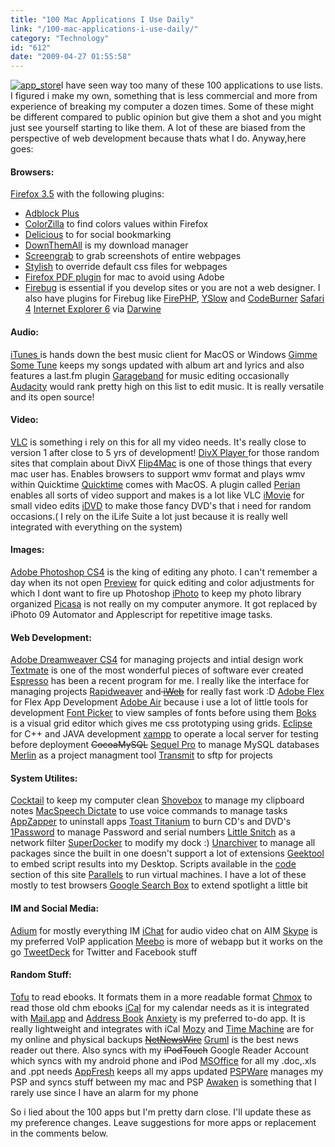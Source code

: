 ```yaml
---
title: "100 Mac Applications I Use Daily"
link: "/100-mac-applications-i-use-daily/"
category: "Technology"
id: "612"
date: "2009-04-27 01:55:58"
---
```


[![app_store](/img/upload/app_store.jpg "app_store")](/img/upload/app_store.jpg)I have seen way too many of these 100
applications to use lists. I figured i make my own, something that is less commercial and more from experience of
breaking my computer a dozen times. Some of these might be different compared to public opinion but give them a shot and
you might just see yourself starting to like them. A lot of these are biased from the perspective of web development
because thats what I do. Anyway,here goes:

<!--more-->

#### Browsers:

[Firefox 3.5](https://www.mozilla.com/en-US/firefox/all-beta.html) with the following plugins:

* [Adblock Plus](https://adblockplus.org/en/)
* [ColorZilla](https://addons.mozilla.org/en-US/firefox/addon/271) to find colors values within Firefox
* [Delicious](https://addons.mozilla.org/en-US/firefox/addon/3615) to for social bookmarking
* [DownThemAll](https://addons.mozilla.org/en-US/firefox/addon/201) is my download manager
* [Screengrab](https://addons.mozilla.org/en-US/firefox/addon/1146) to grab screenshots of entire webpages
* [Stylish](https://addons.mozilla.org/en-US/firefox/addon/2108) to override default css files for webpages
* [Firefox PDF plugin](https://code.google.com/p/firefox-mac-pdf/) for mac to avoid using Adobe
* [Firebug](https://addons.mozilla.org/en-US/firefox/addon/1843) is essential if you develop sites or you are not a web
  designer. I also have plugins for Firebug like [FirePHP](https://addons.mozilla.org/en-US/firefox/addon/6149),
  [YSlow](https://addons.mozilla.org/en-US/firefox/addon/5369) and
  [CodeBurner](https://addons.mozilla.org/en-US/firefox/addon/10273) [Safari 4](https://www.apple.com/safari/download/)
  [Internet Explorer 6](https://www.kronenberg.org/ies4osx/) via [Darwine](https://www.kronenberg.org/darwine/)

#### Audio:

[iTunes ](https://www.apple.com/itunes/overview/?ref=https://itunes.com)is hands down the best music client for MacOS or
Windows [Gimme Some Tune](https://www.eternalstorms.at/gimmesometune/) keeps my songs updated with album art and lyrics
and also features a last.fm plugin [Garageband](https://www.apple.com/ilife/garageband/) for music editing occasionally
[Audacity](https://audacity.sourceforge.net/) would rank pretty high on this list to edit music. It is really versatile
and its open source!

#### Video:

[VLC](https://www.videolan.org/vlc/) is something i rely on this for all my video needs. It's really close to version 1
after close to 5 yrs of development! [DivX Player ](https://www.divx.com/en/mac)for those random sites that complain
about DivX [Flip4Mac](https://www.telestream.net/telestream-products/desktop-products.htm) is one of those things that
every mac user has. Enables browsers to support wmv format and plays wmv within Quicktime
[Quicktime](https://www.apple.com/quicktime/) comes with MacOS. A plugin called [Perian](https://perian.org/) enables
all sorts of video support and makes is a lot like VLC [iMovie](https://www.apple.com/ilife/imovie/) for small video
edits [iDVD](https://www.apple.com/ilife/idvd/) to make those fancy DVD's that i need for random occasions.( I rely on
the iLife Suite a lot just because it is really well integrated with everything on the system)

#### Images:

[Adobe Photoshop CS4](https://www.adobe.com/products/photoshop/photoshop/) is the king of editing any photo. I can't
remember a day when its not open [Preview](https://support.apple.com/kb/HT2506) for quick editing and color adjustments
for which I dont want to fire up Photoshop [iPhoto](https://www.apple.com/ilife/iphoto/) to keep my photo library
organized [Picasa](https://picasa.google.com/mac/) is not really on my computer anymore. It got replaced by iPhoto 09
Automator and Applescript for repetitive image tasks.

#### Web Development:

[Adobe Dreamweaver CS4](https://www.adobe.com/products/dreamweaver/) for managing projects and intial design work
[Textmate](https://macromates.com/) is one of the most wonderful pieces of software ever created
[Espresso](https://macrabbit.com/espresso/) has been a recent program for me. I really like the interface for managing
projects [Rapidweaver](https://www.realmacsoftware.com/rapidweaver/) and<span style="text-decoration: line-through;">
[iWeb](https://www.apple.com/ilife/iweb/)</span> for really fast work :D
[Adobe Flex](https://www.adobe.com/products/flex/) for Flex App Development
[Adobe Air](https://www.adobe.com/products/air/) because i use a lot of little tools for development
[Font Picker](https://www.richardsprojects.co.uk/products/font-picker/) to view samples of fonts before using them
[Boks](https://www.creativeapplications.net/2009/04/07/boks-air/) is a visual grid editor which gives me css prototyping
using grids. [Eclipse](https://www.eclipse.org/) for C++ and JAVA development
[xampp](https://www.apachefriends.org/en/xampp.html) to operate a local server for testing before deployment
<span style="text-decoration: line-through;">CocoaMySQL</span> [Sequel Pro](https://www.sequelpro.com/) to manage MySQL
databases [Merlin](https://www.projectwizards.net/en/merlin/) as a project managment tool
[Transmit](https://www.panic.com/transmit/) to sftp for projects

#### System Utilites:

[Cocktail](https://www.macupdate.com/info.php/id/10909) to keep my computer clean
[Shovebox](https://www.wonderwarp.com/shovebox/) to manage my clipboard notes
[MacSpeech Dictate](https://www.macspeech.com/product_info.php?products_id=1018) to use voice commands to manage tasks
[AppZapper](https://www.appzapper.com/) to uninstall apps [Toast Titanium](https://www.roxio.com/) to burn CD's and
DVD's [1Password](https://agilewebsolutions.com/products/1Password) to manage Password and serial numbers
[Little Snitch](https://www.obdev.at/products/littlesnitch/index.html) as a network filter
[SuperDocker](https://www.superdocker.com/) to modify my dock :)
[Unarchiver](https://wakaba.c3.cx/s/apps/unarchiver.html) to manage all packages since the built in one doesn't support
a lot of extensions [Geektool](https://projects.tynsoe.org/en/geektool/) to embed script results into my Desktop.
Scripts available in the [code](/code/) section of this site [Parallels](https://www.parallels.com/) to run virtual
machines. I have a lot of these mostly to test browsers [Google Search Box](https://code.google.com/p/qsb-mac/) to
extend spotlight a little bit

#### IM and Social Media:

[Adium](https://adium.im/) for mostly everything IM [iChat](https://www.apple.com/macosx/features/ichat.html) for audio
video chat on AIM [Skype](https://www.skype.com/) is my preferred VoIP application [Meebo](https://www.meebo.com) is
more of webapp but it works on the go [TweetDeck](https://www.tweetdeck.com/beta/) for Twitter and Facebook stuff

#### Random Stuff:

[Tofu](https://amarsagoo.info/tofu/index.shtml) to read ebooks. It formats them in a more readable format
[Chmox](https://chmox.sourceforge.net/) to read those old chm ebooks [iCal](https://www.apple.com/support/ical/) for my
calendar needs as it is integrated with [Mail.app](https://www.apple.com/macosx/features/mail.html) and
[Address Book](https://support.apple.com/kb/HT2486) [Anxiety](https://www.anxietyapp.com/) is my preferred to-do app. It
is really lightweight and integrates with iCal [Mozy](https://mozy.com/) and
[Time Machine](https://www.apple.com/macosx/features/timemachine.html) are for my online and physical backups
<span style="text-decoration: line-through;">[NetNewsWire](https://www.newsgator.com/INDIVIDUALS/NETNEWSWIRE/)</span>
[Gruml](https://www.grumlapp.com/ "Gruml") is the best news reader out there. Also syncs with my
<span style="text-decoration: line-through;">iPodTouch</span> Google Reader Account which syncs with my android phone
and iPod [MSOffice](https://www.microsoft.com/mac/default.mspx) for all my .doc,.xls and .ppt needs
[AppFresh](https://metaquark.de/appfresh/) keeps all my apps updated
[PSPWare](https://www.nullriver.com/products/pspware) manages my PSP and syncs stuff between my mac and PSP
[Awaken](https://www.embraceware.com/products/awaken/) is something that I rarely use since I have an alarm for my phone

So i lied about the 100 apps but I'm pretty darn close. I'll update these as my preference changes. Leave suggestions
for more apps or replacement in the comments below.
